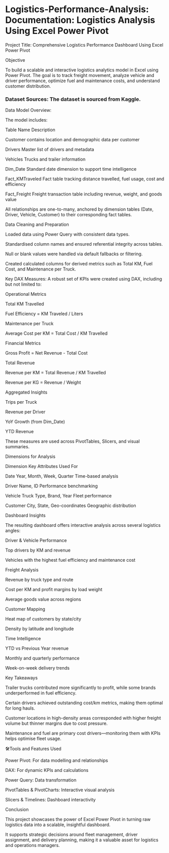 # Logistics-Performance-Analysis: Documentation: Logistics Analysis Using Excel Power Pivot


Project Title: Comprehensive Logistics Performance Dashboard Using Excel Power Pivot

Objective

To build a scalable and interactive logistics analytics model in Excel using Power Pivot. The goal is to track freight movement, analyze vehicle and driver performance, optimize fuel and maintenance costs, and understand customer distribution.


### Dataset Sources: The dataset is sourced from Kaggle.


Data Model Overview: 

The model includes:

Table Name	          Description

Customer	            contains location and demographic data per customer

Drivers	              Master list of drivers and metadata

Vehicles	            Trucks and trailer information

Dim_Date	            Standard date dimension to support time intelligence

Fact_KMTraveled	      Fact table tracking distance travelled, fuel usage, cost and efficiency

Fact_Freight	        Freight transaction table including revenue, weight, and goods value

All relationships are one-to-many, anchored by dimension tables (Date, Driver, Vehicle, Customer) to their corresponding fact tables.


Data Cleaning and Preparation

Loaded data using Power Query with consistent data types.

Standardised column names and ensured referential integrity across tables.

Null or blank values were handled via default fallbacks or filtering.

Created calculated columns for derived metrics such as Total KM, Fuel Cost, and Maintenance per Truck.

Key DAX Measures: A robust set of KPIs were created using DAX, including but not limited to:


Operational Metrics

Total KM Travelled

Fuel Efficiency = KM Traveled / Liters

Maintenance per Truck

Average Cost per KM = Total Cost / KM Travelled



Financial Metrics

Gross Profit = Net Revenue - Total Cost

Total Revenue

Revenue per KM = Total Revenue / KM Travelled

Revenue per KG = Revenue / Weight


Aggregated Insights

Trips per Truck

Revenue per Driver

YoY Growth (from Dim_Date)

YTD Revenue

These measures are used across PivotTables, Slicers, and visual summaries.


Dimensions for Analysis

Dimension	Key Attributes	Used For

Date	Year, Month, Week, Quarter	Time-based analysis

Driver	Name, ID	Performance benchmarking

Vehicle	Truck Type, Brand, Year	Fleet performance

Customer	City, State, Geo-coordinates	Geographic distribution


Dashboard Insights

The resulting dashboard offers interactive analysis across several logistics angles:


Driver & Vehicle Performance

Top drivers by KM and revenue

Vehicles with the highest fuel efficiency and maintenance cost


Freight Analysis

Revenue by truck type and route

Cost per KM and profit margins by load weight

Average goods value across regions


Customer Mapping

Heat map of customers by state/city

Density by latitude and longitude


Time Intelligence

YTD vs Previous Year revenue

Monthly and quarterly performance

Week-on-week delivery trends


Key Takeaways

Trailer trucks contributed more significantly to profit, while some brands underperformed in fuel efficiency.

Certain drivers achieved outstanding cost/km metrics, making them optimal for long hauls.

Customer locations in high-density areas corresponded with higher freight volume but thinner margins due to cost pressure.

Maintenance and fuel are primary cost drivers—monitoring them with KPIs helps optimise fleet usage.



🛠️Tools and Features Used

Power Pivot: For data modelling and relationships

DAX: For dynamic KPIs and calculations

Power Query: Data transformation

PivotTables & PivotCharts: Interactive visual analysis

Slicers & Timelines: Dashboard interactivity


Conclusion

This project showcases the power of Excel Power Pivot in turning raw logistics data into a scalable, insightful dashboard. 

It supports strategic decisions around fleet management, driver assignment, and delivery planning, making it a valuable asset for logistics and operations managers.

